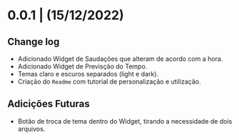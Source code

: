 # 0.0.1 | (15/12/2022)

**Change log**
---
- Adicionado Widget de Saudações que alteram de acordo com a hora.
- Adicionado Widget de Previsção do Tempo.
- Temas claro e escuros separados (light e dark).
- Criação do `Readme` com tutorial de personalização e utilização.


**Adicições Futuras**
---
- Botão de troca de tema dentro do Widget, tirando a necessidade de dois arquivos.
